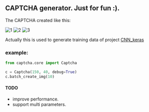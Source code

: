 ## CAPTCHA generator. Just for fun :).

The CAPTCHA created like this:

![1](https://github.com/skyduy/CAPTCHA_generator/raw/master/samples/7L2ND.jpg)
![2](https://github.com/skyduy/CAPTCHA_generator/raw/master/samples/7NTYH.jpg)
![3](https://github.com/skyduy/CAPTCHA_generator/raw/master/samples/A4KA4.jpg)


Actually this is used to generate training data of project [CNN_keras](https://github.com/skyduy/CNN_keras)

### example:
```python
from captcha.core import Captcha

c = Captcha(150, 40, debug=True)
c.batch_create_img(10)
```

#### TODO
 - improve performance.
 - support multi parameters.
